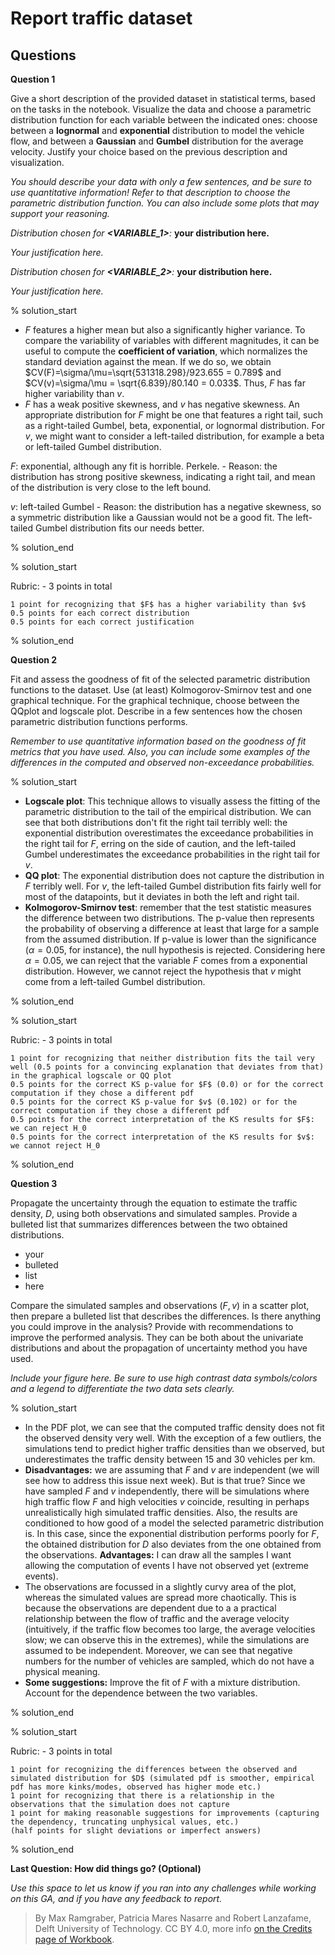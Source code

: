 # Report traffic dataset

## Questions

**Question 1**

Give a short description of the provided dataset in statistical terms, based on the tasks in the notebook. Visualize the data and choose a parametric distribution function for each variable between the indicated ones: choose between a **lognormal** and **exponential** distribution to model the vehicle flow, and between a **Gaussian** and **Gumbel** distribution for the average velocity. Justify your choice based on the previous description and visualization. 

_You should describe your data with only a few sentences, and be sure to use quantitative information! Refer to that description to choose the parametric distribution function. You can also include some plots that may support your reasoning._

_Distribution chosen for **<VARIABLE_1>**:_ **your distribution here.**

_Your justification here._

_Distribution chosen for **<VARIABLE_2>**:_ **your distribution here.**

_Your justification here._

% solution_start

- $F$ features a higher mean but also a significantly higher variance. To compare the variability of variables with different magnitudes, it can be useful to compute the **coefficient of variation**, which normalizes the standard deviation against the mean. If we do so, we obtain $CV(F)=\sigma/\mu=\sqrt{531318.298}/923.655 = 0.789$ and $CV(v)=\sigma/\mu = \sqrt{6.839}/80.140 = 0.033$. Thus, $F$ has far higher variability than $v$.
- $F$ has a weak positive skewness, and $v$ has negative skewness. An appropriate distribution for $F$ might be one that features a right tail, such as a right-tailed Gumbel, beta, exponential, or lognormal distribution. For $v$, we might want to consider a left-tailed distribution, for example a beta or left-tailed Gumbel distribution.

$F$: exponential, although any fit is horrible. Perkele. - Reason: the distribution has strong positive skewness, indicating a right tail, and mean of the distribution is very close to the left bound.

$v$: left-tailed Gumbel - Reason: the distribution has a negative skewness, so a symmetric distribution like a Gaussian would not be a good fit. The left-tailed Gumbel distribution fits our needs better.

% solution_end

% solution_start

Rubric: - 3 points in total

    1 point for recognizing that $F$ has a higher variability than $v$
    0.5 points for each correct distribution
    0.5 points for each correct justification

% solution_end

**Question 2**

Fit and assess the goodness of fit of the selected parametric distribution functions to the dataset. Use (at least) Kolmogorov-Smirnov test and one graphical technique. For the graphical technique, choose between the QQplot and logscale plot. Describe in a few sentences how the chosen parametric distribution functions performs.

_Remember to use quantitative information based on the goodness of fit metrics that you have used. Also, you can include some examples of the differences in the computed and observed non-exceedance probabilities._

% solution_start

- **Logscale plot**: This technique allows to visually assess the fitting of the parametric distribution to the tail of the empirical distribution. We can see that both distributions don't fit the right tail terribly well: the exponential distribution overestimates the exceedance probabilities in the right tail for $F$, erring on the side of caution, and the left-tailed Gumbel underestimates the exceedance probabilities in the right tail for $v$.
- **QQ plot**: The exponential distribution does not capture the distribution in $F$ terribly well. For $v$, the left-tailed Gumbel distribution fits fairly well for most of the datapoints, but it deviates in both the left and right tail.
- **Kolmogorov-Smirnov test**: remember that the test statistic measures the difference between two distributions. The p-value then represents the probability of observing a difference at least that large for a sample from the assumed distribution. If p-value is lower than the significance ($\alpha=0.05$, for instance), the null hypothesis is rejected. Considering here $\alpha=0.05$, we can reject that the variable $F$ comes from a exponential distribution. However, we cannot reject the hypothesis that $v$ might come from a left-tailed Gumbel distribution.

% solution_end

% solution_start

Rubric: - 3 points in total

    1 point for recognizing that neither distribution fits the tail very well (0.5 points for a convincing explanation that deviates from that) in the graphical logscale or QQ plot
    0.5 points for the correct KS p-value for $F$ (0.0) or for the correct computation if they chose a different pdf 
    0.5 points for the correct KS p-value for $v$ (0.102) or for the correct computation if they chose a different pdf
    0.5 points for the correct interpretation of the KS results for $F$: we can reject H_0
    0.5 points for the correct interpretation of the KS results for $v$: we cannot reject H_0
 
% solution_end

**Question 3**

Propagate the uncertainty through the equation to estimate the traffic density, $D$, using both observations and simulated samples. Provide a bulleted list that summarizes differences between the two obtained distributions.

- your
- bulleted
- list
- here

Compare the simulated samples and observations $(F,v)$ in a scatter plot, then prepare a bulleted list that describes the differences. Is there anything you could improve in the analysis? Provide with recommendations to improve the performed analysis. They can be both about the univariate distributions and about the propagation of uncertainty method you have used.

_Include your figure here. Be sure to use high contrast data symbols/colors and a legend to differentiate the two data sets clearly._

% solution_start

- In the PDF plot, we can see that the computed traffic density does not fit the observed density very well. With the exception of a few outliers, the simulations tend to predict higher traffic densities than we observed, but underestimates the traffic density between 15 and 30 vehicles per km.
- **Disadvantages:** we are assuming that $F$ and $v$ are independent (we will see how to address this issue next week). But is that true? Since we have sampled $F$ and $v$ independently, there will be simulations where high traffic flow $F$ and high velocities $v$ coincide, resulting in perhaps unrealistically high simulated traffic densities. Also, the results are conditioned to how good of a model the selected parametric distribution is. In this case, since the exponential distribution performs poorly for $F$, the obtained distribution for $D$ also deviates from the one obtained from the observations. **Advantages:** I can draw all the samples I want allowing the computation of events I have not observed yet (extreme events).
- The observations are focussed in a slightly curvy area of the plot, whereas the simulated values are spread more chaotically. This is because the observations are dependent due to a a practical relationship between the flow of traffic and the average velocity (intuitively, if the traffic flow becomes too large, the average velocities slow; we can observe this in the extremes), while the simulations are assumed to be independent. Moreover, we can see that negative numbers for the number of vehicles are sampled, which do not have a physical meaning. 
- **Some suggestions:** Improve the fit of $F$ with a mixture distribution. Account for the dependence between the two variables. 

% solution_end

% solution_start

Rubric: - 3 points in total

    1 point for recognizing the differences between the observed and simulated distribution for $D$ (simulated pdf is smoother, empirical pdf has more kinks/modes, observed has higher mode etc.)
    1 point for recognizing that there is a relationship in the observations that the simulation does not capture
    1 point for making reasonable suggestions for improvements (capturing the dependency, truncating unphysical values, etc.)
    (half points for slight deviations or imperfect answers)
 
% solution_end


**Last Question: How did things go? (Optional)**

_Use this space to let us know if you ran into any challenges while working on this GA, and if you have any feedback to report._

> By Max Ramgraber, Patricia Mares Nasarre and Robert Lanzafame, Delft University of Technology. CC BY 4.0, more info [on the Credits page of Workbook](https://mude.citg.tudelft.nl/workbook-2025/credits.html).